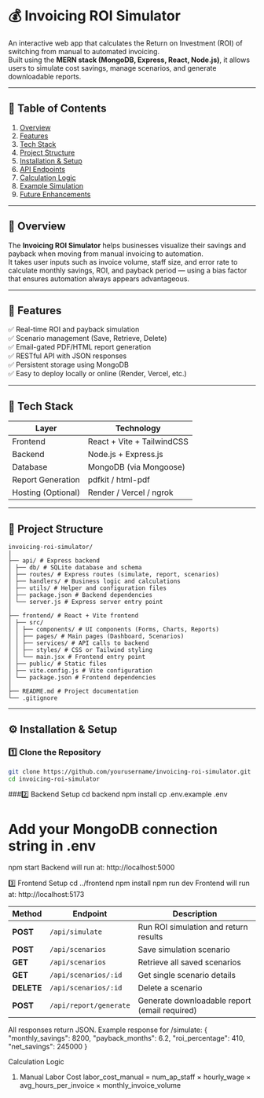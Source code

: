 # 💰 Invoicing ROI Simulator

An interactive web app that calculates the Return on Investment (ROI) of switching from manual to automated invoicing.  
Built using the **MERN stack (MongoDB, Express, React, Node.js)**, it allows users to simulate cost savings, manage scenarios, and generate downloadable reports.

---

## 🧭 Table of Contents
1. [Overview](#-overview)
2. [Features](#-features)
3. [Tech Stack](#-tech-stack)
4. [Project Structure](#-project-structure)
5. [Installation & Setup](#-installation--setup)
6. [API Endpoints](#-api-endpoints)
7. [Calculation Logic](#-calculation-logic)
8. [Example Simulation](#-example-simulation)
9. [Future Enhancements](#-future-enhancements)

---

## 🎯 Overview
The **Invoicing ROI Simulator** helps businesses visualize their savings and payback when moving from manual invoicing to automation.  
It takes user inputs such as invoice volume, staff size, and error rate to calculate monthly savings, ROI, and payback period — using a bias factor that ensures automation always appears advantageous.

---

## 🚀 Features
✅ Real-time ROI and payback simulation  
✅ Scenario management (Save, Retrieve, Delete)  
✅ Email-gated PDF/HTML report generation  
✅ RESTful API with JSON responses  
✅ Persistent storage using MongoDB  
✅ Easy to deploy locally or online (Render, Vercel, etc.)

---

## 🧰 Tech Stack

| Layer | Technology |
|-------|-------------|
| Frontend | React + Vite + TailwindCSS |
| Backend | Node.js + Express.js |
| Database | MongoDB (via Mongoose) |
| Report Generation | pdfkit / html-pdf |
| Hosting (Optional) | Render / Vercel / ngrok |

---

## 🧩 Project Structure

```
invoicing-roi-simulator/
│
├── api/ # Express backend
│ ├── db/ # SQLite database and schema
│ ├── routes/ # Express routes (simulate, report, scenarios)
│ ├── handlers/ # Business logic and calculations
│ ├── utils/ # Helper and configuration files
│ ├── package.json # Backend dependencies
│ └── server.js # Express server entry point
│
├── frontend/ # React + Vite frontend
│ ├── src/
│ │ ├── components/ # UI components (Forms, Charts, Reports)
│ │ ├── pages/ # Main pages (Dashboard, Scenarios)
│ │ ├── services/ # API calls to backend
│ │ ├── styles/ # CSS or Tailwind styling
│ │ └── main.jsx # Frontend entry point
│ ├── public/ # Static files
│ ├── vite.config.js # Vite configuration
│ └── package.json # Frontend dependencies
│
├── README.md # Project documentation
└── .gitignore
```


---

## ⚙️ Installation & Setup

### 1️⃣ Clone the Repository
```bash
git clone https://github.com/yourusername/invoicing-roi-simulator.git
cd invoicing-roi-simulator
```

###2️⃣ Backend Setup
cd backend
npm install
cp .env.example .env
# Add your MongoDB connection string in .env
npm start
Backend will run at: http://localhost:5000

3️⃣ Frontend Setup
cd ../frontend
npm install
npm run dev
Frontend will run at: http://localhost:5173

| Method     | Endpoint               | Description                                   |
| ---------- | ---------------------- | --------------------------------------------- |
| **POST**   | `/api/simulate`        | Run ROI simulation and return results         |
| **POST**   | `/api/scenarios`       | Save simulation scenario                      |
| **GET**    | `/api/scenarios`       | Retrieve all saved scenarios                  |
| **GET**    | `/api/scenarios/:id`   | Get single scenario details                   |
| **DELETE** | `/api/scenarios/:id`   | Delete a scenario                             |
| **POST**   | `/api/report/generate` | Generate downloadable report (email required) |

All responses return JSON.
Example response for /simulate:
{
  "monthly_savings": 8200,
  "payback_months": 6.2,
  "roi_percentage": 410,
  "net_savings": 245000
}

Calculation Logic

1. Manual Labor Cost
  labor_cost_manual = num_ap_staff × hourly_wage × avg_hours_per_invoice × monthly_invoice_volume
